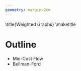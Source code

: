 ```yaml
---
geometry: margin=2cm
---
```


\title{Weighted Graphs}
\maketitle

# Outline

- Min-Cost Flow
- Bellman-Ford 

